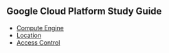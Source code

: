 Google Cloud Platform Study Guide
---------------------------------

- [Compute Engine](compute.md) 
- [Location](location.md) 
- [Access Control](acl.md)

